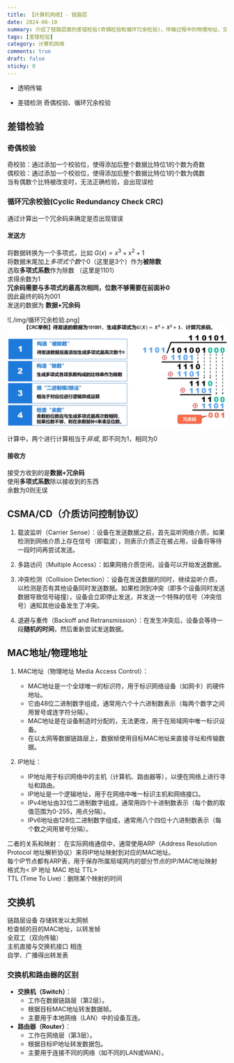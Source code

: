 ```yaml
---
title: 【计算机网络】- 链路层
date: 2024-06-10
summary: 介绍了链路层面的差错检验(奇偶检验和循环冗余检验)，传输过程中的物理地址，交换机
tags: [差错检验]
category: 计算机网络
comments: true
draft: false
sticky: 0
---
```


- 透明传输

- 差错检测
  奇偶校验、循环冗余校验

## 差错检验

### **奇偶校验**

奇校验：通过添加一个校验位，使得添加后整个数据比特位1的个数为奇数  
偶校验：通过添加一个校验位，使得添加后整个数据比特位1的个数为偶数  
当有偶数个比特被改变时，无法正确检验，会出现误检

### **循环冗余校验(Cyclic Redundancy Check CRC)**

通过计算出一个冗余码来确定是否出现错误

#### **发送方**

将数据转换为一个多项式，比如 $G(x)=x^{3}+x^{2}+1$  
将数据末尾加上*多项式个数*个0（这里是3个）作为**被除数**  
选取**多项式系数**作为除数 （这里是1101）  
求得余数为1  
**冗余码需要与多项式的最高次相同，位数不够需要在前面补0**  
因此最终的码为001  
发送的数据为 **数据+冗余码**

![./img/循环冗余检验.png]  
![循环冗余检验 CRC](https://raw.githubusercontent.com/blankxiao/blankxiao.github.io/main/public/imgs/computer_network/cyclic_redundancy_check.png)

计算中，两个进行计算相当于*异或*, 即不同为1，相同为0

#### **接收方**

接受方收到的是**数据+冗余码**  
使用**多项式系数**除以接收到的东西  
余数为0则无误

## CSMA/CD（介质访问控制协议）

1. 载波监听（Carrier Sense）：设备在发送数据之前，首先监听网络介质，如果检测到网络介质上存在信号（即载波），则表示介质正在被占用，设备将等待一段时间再尝试发送。

2. 多路访问（Multiple Access）：如果网络介质空闲，设备可以开始发送数据。

3. 冲突检测（Collision Detection）：设备在发送数据的同时，继续监听介质，以检测是否有其他设备同时发送数据。如果检测到冲突（即多个设备同时发送数据导致信号碰撞），设备会立即停止发送，并发送一个特殊的信号（冲突信号）通知其他设备发生了冲突。

4. 退避与重传（Backoff and Retransmission）：在发生冲突后，设备会等待一段**随机的时间**，然后重新尝试发送数据。

## MAC地址/物理地址

1. MAC地址（物理地址 Media Access Control）：

   - MAC地址是一个全球唯一的标识符，用于标识网络设备（如网卡）的硬件地址。
   - 它由48位二进制数字组成，通常用六个十六进制数表示（每两个数字之间用冒号或连字符分隔）。
   - MAC地址是在设备制造时分配的，无法更改，用于在局域网中唯一标识设备。
   - 在以太网等数据链路层上，数据帧使用目标MAC地址来直接寻址和传输数据。

2. IP地址：
   - IP地址用于标识网络中的主机（计算机、路由器等），以便在网络上进行寻址和路由。
   - IP地址是一个逻辑地址，用于在网络中唯一标识主机和网络接口。
   - IPv4地址由32位二进制数字组成，通常用四个十进制数表示（每个数的取值范围为0-255，用点分隔）。
   - IPv6地址由128位二进制数字组成，通常用八个四位十六进制数表示（每个数之间用冒号分隔）。

二者的关系和映射：
在实际网络通信中，通常使用ARP（Address Resolution Protocol 地址解析协议）来将IP地址映射到对应的MAC地址。  
每个IP节点都有ARP表，用于保存所属局域网内的部分节点的IP/MAC地址映射  
格式为< IP 地址 MAC 地址 TTL>  
TTL (Time To Live)：删除某个映射的时间

## **交换机**

链路层设备
存储转发以太网帧  
检查帧的目的MAC地址，以转发帧  
全双工（双向传输）  
主机直接与交换机接口 相连  
自学、广播得出转发表

### 交换机和路由器的区别

- **交换机（Switch）**：
  - 工作在数据链路层（第2层）。
  - 根据目标MAC地址转发数据帧。
  - 主要用于本地网络（LAN）中的设备互连。
- **路由器（Router）**：
  - 工作在网络层（第3层）。
  - 根据目标IP地址转发数据包。
  - 主要用于连接不同的网络（如不同的LAN或WAN）。

